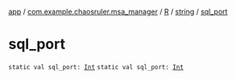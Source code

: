 [app](../../../index.md) / [com.example.chaosruler.msa_manager](../../index.md) / [R](../index.md) / [string](index.md) / [sql_port](.)

# sql_port

`static val sql_port: `[`Int`](https://kotlinlang.org/api/latest/jvm/stdlib/kotlin/-int/index.html)
`static val sql_port: `[`Int`](https://kotlinlang.org/api/latest/jvm/stdlib/kotlin/-int/index.html)